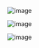 ![image](https://github.com/user-attachments/assets/b072be6b-c510-407b-a1dd-c700aec02c4a)


![image](https://github.com/user-attachments/assets/939e4603-5ac3-475e-916a-39946358fa47)


![image](https://github.com/user-attachments/assets/33a2c2a8-e5b2-4310-9fbd-8c74d4c42128)
